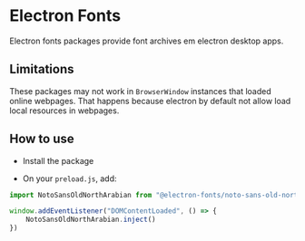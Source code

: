 # Electron Fonts

Electron fonts packages provide font archives em electron desktop apps.

## Limitations

These packages may not work in `BrowserWindow` instances that loaded online webpages. That happens because electron by default not allow load local resources in webpages.

## How to use

* Install the package

* On your `preload.js`, add:

```ts
import NotoSansOldNorthArabian from "@electron-fonts/noto-sans-old-north-arabian"

window.addEventListener("DOMContentLoaded", () => {
    NotoSansOldNorthArabian.inject()
})
```